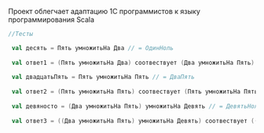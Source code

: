 Проект облегчает адаптацию 1С программистов к языку программирования Scala

 ```scala
 //Тесты
 
  val десять = Пять умножитьНа Два // = ОдинНоль
  
  val ответ1 = (Пять умножитьНа Два) соотвествует (Два умножитьНа Пять) // = true
  
  val двадцатьПять = Пять умножитьНа Пять // = ДваПять
  
  val ответ2 = (Пять умножитьНа Пять) соотвествует (Пять умножитьНа Пять) // = true
  
  val девяносто = (Два умножитьНа Пять) умножитьНа Девять // = ДевятьНоль
  
  val ответ3 = ((Два умножитьНа Пять) умножитьНа Девять) соотвествует ((Девять умножитьНа Пять) умножитьНа Два) // = true
  
  ````
